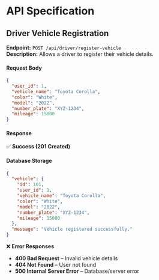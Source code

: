 # API Specification

## **Driver Vehicle Registration**
**Endpoint:** `POST /api/driver/register-vehicle`  
**Description:** Allows a driver to register their vehicle details.  

#### **Request Body**
```json
{
  "user_id": 1,
  "vehicle_name": "Toyota Corolla",
  "color": "White",
  "model": "2022",
  "number_plate": "XYZ-1234",
  "mileage": 15000
}
```

#### **Response**  
✅ **Success (201 Created)**

#### **Database Storage**
```json
{
  "vehicle": {
    "id": 101,
    "user_id": 1,
    "vehicle_name": "Toyota Corolla",
    "color": "White",
    "model": "2022",
    "number_plate": "XYZ-1234",
    "mileage": 15000
  },
  "message": "Vehicle registered successfully."
}
```

❌ **Error Responses**  
- **400 Bad Request** – Invalid vehicle details  
- **404 Not Found** – User not found  
- **500 Internal Server Error** – Database/server error  



